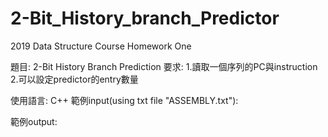 # 2-Bit_History_branch_Predictor
2019 Data Structure Course Homework One

題目: 2-Bit History Branch Prediction 
要求:
	1.讀取一個序列的PC與instruction
	2.可以設定predictor的entry數量

使用語言: C++
範例input(using txt file "ASSEMBLY.txt"):




範例output:
